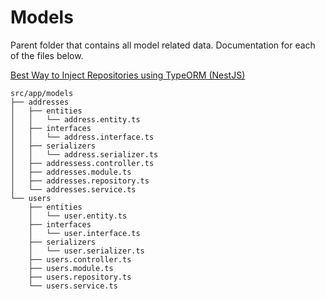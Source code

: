 # Models

Parent folder that contains all model related data. Documentation for each of the files below. 

[Best Way to Inject Repositories using TypeORM (NestJS)](https://medium.com/the-crowdlinker-chronicle/best-way-to-inject-repositories-using-typeorm-nestjs-e134c3dbf53c)

```
src/app/models
├── addresses
│   ├── entities
│   │   └── address.entity.ts
│   ├── interfaces
│   │   └── address.interface.ts
│   ├── serializers
│   │   └── address.serializer.ts
│   ├── addressess.controller.ts
│   ├── addresses.module.ts
│   ├── addresses.repository.ts
│   └── addresses.service.ts
└── users
    ├── entities
    │   └── user.entity.ts
    ├── interfaces
    │   └── user.interface.ts
    ├── serializers
    │   └── user.serializer.ts
    ├── users.controller.ts
    ├── users.module.ts
    ├── users.repository.ts
    └── users.service.ts
```